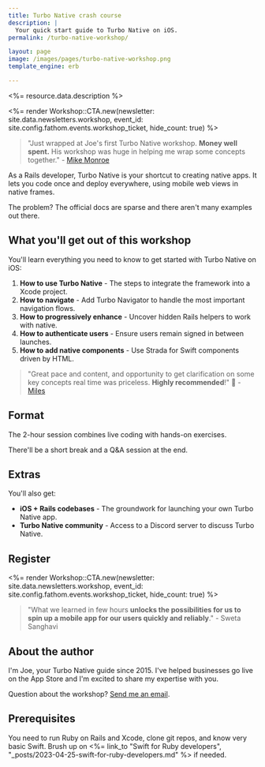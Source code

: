 ```yaml
---
title: Turbo Native crash course
description: |
  Your quick start guide to Turbo Native on iOS.
permalink: /turbo-native-workshop/

layout: page
image: /images/pages/turbo-native-workshop.png
template_engine: erb

---
```


<p class="lead"><%= resource.data.description %></p>

<%= render Workshop::CTA.new(newsletter: site.data.newsletters.workshop, event_id: site.config.fathom.events.workshop_ticket, hide_count: true) %>

> "Just wrapped at Joe's first Turbo Native workshop. **Money well spent.** His workshop was huge in helping me wrap some concepts together." - [Mike Monroe](https://twitter.com/mikepmunroe/status/1603513381599715336)

As a Rails developer, Turbo Native is your shortcut to creating native apps. It lets you code once and deploy everywhere, using mobile web views in native frames.

The problem? The official docs are sparse and there aren't many examples out there.

## What you'll get out of this workshop

You'll learn everything you need to know to get started with Turbo Native on iOS:

1.  **How to use Turbo Native** - The steps to integrate the framework into a Xcode project.
1.  **How to navigate** - Add Turbo Navigator to handle the most important navigation flows.
1.  **How to progressively enhance** - Uncover hidden Rails helpers to work with native.
1.  **How to authenticate users** - Ensure users remain signed in between launches.
1.  **How to add native components** - Use Strada for Swift components driven by HTML.

> "Great pace and content, and opportunity to get clarification on some key concepts real time was priceless. **Highly recommended**!" 💯 - [Miles](https://twitter.com/tapster/status/1681582444707807234)

## Format

The 2-hour session combines live coding with hands-on exercises.

There'll be a short break and a Q&A session at the end.

## Extras

You'll also get:

* **iOS + Rails codebases** - The groundwork for launching your own Turbo Native app.
* **Turbo Native community** - Access to a Discord server to discuss Turbo Native.

## Register

<%= render Workshop::CTA.new(newsletter: site.data.newsletters.workshop, event_id: site.config.fathom.events.workshop_ticket, hide_count: true) %>

> "What we learned in few hours **unlocks the possibilities for us to spin up a mobile app for our users quickly and reliably**." - Sweta Sanghavi

## About the author

I'm Joe, your Turbo Native guide since 2015. I've helped businesses go live on the App Store and I'm excited to share my expertise with you.

Question about the workshop? [Send me an email](mailto:joe@masilotti.com).

## Prerequisites

You need to run Ruby on Rails and Xcode, clone git repos, and know very basic Swift. Brush up on <%= link_to "Swift for Ruby developers", "\_posts/2023-04-25-swift-for-ruby-developers.md" %> if needed.
